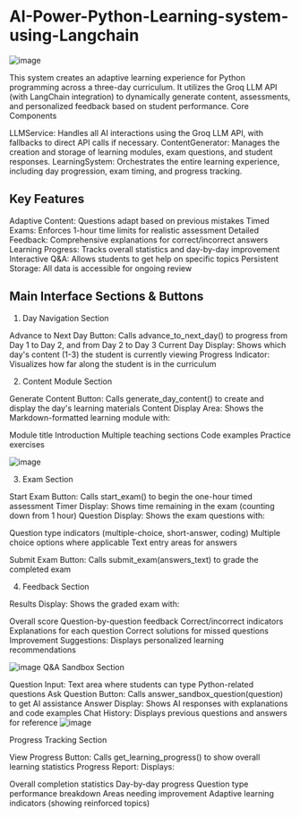 # AI-Power-Python-Learning-system-using-Langchain
![image](https://github.com/user-attachments/assets/502da000-9aea-4128-b62f-a40911d86afd)

This system creates an adaptive learning experience for Python programming across a three-day curriculum. It utilizes the Groq LLM API (with LangChain integration) to dynamically generate content, assessments, and personalized feedback based on student performance.
Core Components

LLMService: Handles all AI interactions using the Groq LLM API, with fallbacks to direct API calls if necessary.
ContentGenerator: Manages the creation and storage of learning modules, exam questions, and student responses.
LearningSystem: Orchestrates the entire learning experience, including day progression, exam timing, and progress tracking.

## Key Features

Adaptive Content: Questions adapt based on previous mistakes
Timed Exams: Enforces 1-hour time limits for realistic assessment
Detailed Feedback: Comprehensive explanations for correct/incorrect answers
Learning Progress: Tracks overall statistics and day-by-day improvement
Interactive Q&A: Allows students to get help on specific topics
Persistent Storage: All data is accessible for ongoing review

## Main Interface Sections & Buttons
1. Day Navigation Section

Advance to Next Day Button: Calls advance_to_next_day() to progress from Day 1 to Day 2, and from Day 2 to Day 3
Current Day Display: Shows which day's content (1-3) the student is currently viewing
Progress Indicator: Visualizes how far along the student is in the curriculum

2. Content Module Section

Generate Content Button: Calls generate_day_content() to create and display the day's learning materials
Content Display Area: Shows the Markdown-formatted learning module with:

Module title
Introduction
Multiple teaching sections
Code examples
Practice exercises

![image](https://github.com/user-attachments/assets/4f61472e-5544-4893-8529-cc7887c27331)


3. Exam Section

Start Exam Button: Calls start_exam() to begin the one-hour timed assessment
Timer Display: Shows time remaining in the exam (counting down from 1 hour)
Question Display: Shows the exam questions with:

Question type indicators (multiple-choice, short-answer, coding)
Multiple choice options where applicable
Text entry areas for answers

Submit Exam Button: Calls submit_exam(answers_text) to grade the completed exam

4. Feedback Section

Results Display: Shows the graded exam with:

Overall score
Question-by-question feedback
Correct/incorrect indicators
Explanations for each question
Correct solutions for missed questions
Improvement Suggestions: Displays personalized learning recommendations

![image](https://github.com/user-attachments/assets/0515b7ad-4a51-4db7-90b3-68853375eb35)
 Q&A Sandbox Section

Question Input: Text area where students can type Python-related questions
Ask Question Button: Calls answer_sandbox_question(question) to get AI assistance
Answer Display: Shows AI responses with explanations and code examples
Chat History: Displays previous questions and answers for reference
![image](https://github.com/user-attachments/assets/2047e43e-101b-422e-9002-616679d9f010)

Progress Tracking Section

View Progress Button: Calls get_learning_progress() to show overall learning statistics
Progress Report: Displays:

Overall completion statistics
Day-by-day progress
Question type performance breakdown
Areas needing improvement
Adaptive learning indicators (showing reinforced topics)



